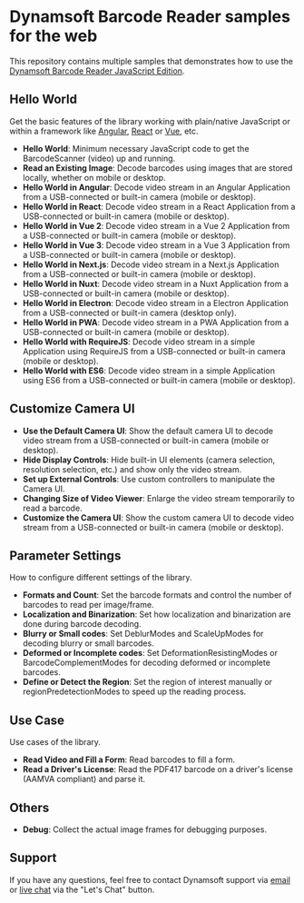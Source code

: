 # Dynamsoft Barcode Reader samples for the web

This repository contains multiple samples that demonstrates how to use the [Dynamsoft Barcode Reader JavaScript Edition](https://www.dynamsoft.com/barcode-reader/sdk-javascript/).

## Hello World

Get the basic features of the library working with plain/native JavaScript or within a framework like [Angular](https://angular.io/), [React](https://reactjs.org/) or [Vue](https://vuejs.org/), etc.

* **Hello World**: Minimum necessary JavaScript code to get the BarcodeScanner (video) up and running.
* **Read an Existing Image**: Decode barcodes using images that are stored locally, whether on mobile or desktop.
* **Hello World in Angular**: Decode video stream in an Angular Application from a USB-connected or built-in camera (mobile or desktop).
* **Hello World in React**: Decode video stream in a React Application from a USB-connected or built-in camera (mobile or desktop).
* **Hello World in Vue 2**: Decode video stream in a Vue 2 Application from a USB-connected or built-in camera (mobile or desktop).
* **Hello World in Vue 3**: Decode video stream in a Vue 3 Application from a USB-connected or built-in camera (mobile or desktop).
* **Hello World in Next.js**: Decode video stream in a Next.js Application from a USB-connected or built-in camera (mobile or desktop).
* **Hello World in Nuxt**: Decode video stream in a Nuxt Application from a USB-connected or built-in camera (mobile or desktop).
* **Hello World in Electron**: Decode video stream in a Electron Application from a USB-connected or built-in camera (desktop only).
* **Hello World in PWA**: Decode video stream in a PWA Application from a USB-connected or built-in camera (mobile or desktop).
* **Hello World with RequireJS**: Decode video stream in a simple Application using RequireJS from a USB-connected or built-in camera (mobile or desktop).
* **Hello World with ES6**: Decode video stream in a simple Application using ES6 from a USB-connected or built-in camera (mobile or desktop).

## Customize Camera UI

* **Use the Default Camera UI**: Show the default camera UI to decode video stream from a USB-connected or built-in camera (mobile or desktop).
* **Hide Display Controls**: Hide built-in UI elements (camera selection, resolution selection, etc.) and show only the video stream.
* **Set up External Controls**: Use custom controllers to manipulate the Camera UI.
* **Changing Size of Video Viewer**: Enlarge the video stream temporarily to read a barcode.
* **Customize the Camera UI**: Show the custom camera UI to decode video stream from a USB-connected or built-in camera (mobile or desktop).

## Parameter Settings

How to configure different settings of the library.

* **Formats and Count**: Set the barcode formats and control the number of barcodes to read per image/frame.
* **Localization and Binarization**: Set how localization and binarization are done during barcode decoding.
* **Blurry or Small codes**: Set DeblurModes and ScaleUpModes for decoding blurry or small barcodes.
* **Deformed or Incomplete codes**: Set DeformationResistingModes or BarcodeComplementModes for decoding deformed or incomplete barcodes.
* **Define or Detect the Region**: Set the region of interest manually or regionPredetectionModes to speed up the reading process.

## Use Case

Use cases of the library.

* **Read Video and Fill a Form**: Read barcodes to fill a form.
* **Read a Driver's License**: Read the PDF417 barcode on a driver's license (AAMVA compliant) and parse it.

## Others

* **Debug**: Collect the actual image frames for debugging purposes.

## Support

If you have any questions, feel free to contact Dynamsoft support via [email](mailto:support@dynamsoft.com) or [live chat](https://www.dynamsoft.com/barcode-reader/overview/) via the "Let's Chat" button.
